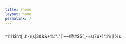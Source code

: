 ```yaml
---
title: /home
layout: home
permalink: /
---
```

<marquee direction="down" height="14" scrollamount="2">
  <div class="toptobottom">t%*=+ ~\|`est</div>
</marquee>

<div class="newspaper">
  <div class="toptobottom">
    ^1111$'/t[,.h-)(s|3&&&+%:":"|`~~!@#$5(_-+s)76*)":?i/|)%s
  </div>
</div>
  
<!--bounce: <marquee direction="down" height="12" behavior="alternate">
  <marquee behavior="alternate">
    <div class="toptobottom">test</div>
  </marquee>
</marquee>-->

